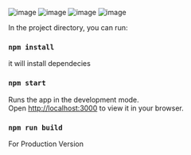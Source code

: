![image](https://user-images.githubusercontent.com/47062638/222961475-e6ada869-1f77-45fc-9f06-317ef47c4d8f.png)
![image](https://user-images.githubusercontent.com/47062638/222961495-335bbe48-6d06-49ee-926f-0fb1c853afb9.png)
![image](https://user-images.githubusercontent.com/47062638/222961514-134d19ef-07e5-4ddd-b731-d54d64e9f6df.png)
![image](https://user-images.githubusercontent.com/47062638/222961522-8bd3ca88-c6ca-42d3-a62b-b9c13def9cc7.png)

In the project directory, you can run:

### `npm install`

it will install dependecies

### `npm start`

Runs the app in the development mode.\
Open [http://localhost:3000](http://localhost:3000) to view it in your browser.

### `npm run build`

For Production Version


